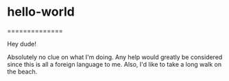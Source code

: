 # hello-world
==============

Hey dude!

Absolutely no clue on what I'm doing.
Any help would greatly be considered since this is all a foreign language to me.
Also, I'd like to take a long walk on the beach.

